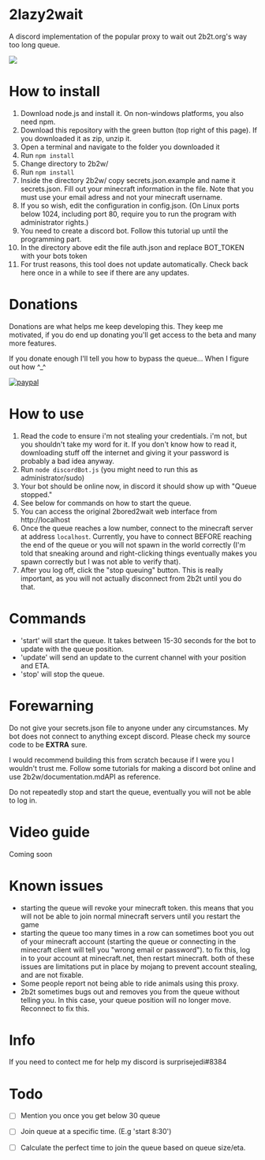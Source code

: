# 2lazy2wait
A discord implementation of the popular proxy to wait out 2b2t.org's way too long queue.

![](https://i.imgur.com/65dvy5o.jpg) 

# How to install
1. Download node.js and install it. On non-windows platforms, you also need npm.
2. Download this repository with the green button (top right of this page). If you downloaded it as zip, unzip it.
3. Open a terminal and navigate to the folder you downloaded it
4. Run `npm install`
5. Change directory to 2b2w/
6. Run `npm install`
7. Inside the directory 2b2w/ copy secrets.json.example and name it secrets.json. Fill out your minecraft information in the file. Note that you must use your email adress and not your minecraft username.
8. If you so wish, edit the configuration in config.json. (On Linux ports below 1024, including port 80, require you to run the program with administrator rights.)
9. You need to create a discord bot. Follow this tutorial up until the programming part.
10. In the directory above edit the file auth.json and replace BOT_TOKEN with your bots token
11. For trust reasons, this tool does not update automatically. Check back here once in a while to see if there are any updates.

# Donations

Donations are what helps me keep developing this. They keep me motivated, if you do end up donating you'll get access to the beta and many more features.

If you donate enough I'll tell you how to bypass the queue... When I figure out how ^_^

[![paypal](https://www.paypalobjects.com/en_US/i/btn/btn_donateCC_LG.gif)](https://www.paypal.me/sjedi2lazy)

# How to use
1. Read the code to ensure i'm not stealing your credentials. i'm not, but you shouldn't take my word for it. If you don't know how to read it, downloading stuff off the internet and giving it your password is probably a bad idea anyway.
2. Run `node discordBot.js` (you might need to run this as administrator/sudo)
3. Your bot should be online now, in discord it should show up with "Queue stopped."
4. See below for commands on how to start the queue.
5. You can access the original 2bored2wait web interface from http://localhost
6. Once the queue reaches a low number, connect to the minecraft server at address `localhost`. Currently, you have to connect BEFORE reaching the end of the queue or you will not spawn in the world correctly (I'm told that sneaking around and right-clicking things eventually makes you spawn correctly but I was not able to verify that).
7. After you log off, click the "stop queuing" button. This is really important, as you will not actually disconnect from 2b2t until you do that.

# Commands
- 'start' will start the queue. It takes between 15-30 seconds for the bot to update with the queue position.
- 'update' will send an update to the current channel with your position and ETA.
- 'stop' will stop the queue.

# Forewarning
Do not give your secrets.json file to anyone under any circumstances.
My bot does not connect to anything except discord. Please check my source
code to be **EXTRA** sure.

I would recommend building this from scratch because if I were you I wouldn't trust me. Follow some tutorials for making a discord bot online and use 2b2w/documentation.mdAPI as reference.

Do not repeatedly stop and start the queue, eventually you will not be able to log in.

# Video guide
Coming soon

# Known issues
- starting the queue will revoke your minecraft token. this means that you will not be able to join normal minecraft servers until you restart the game
- starting the queue too many times in a row can sometimes boot you out of your minecraft account (starting the queue or connecting in the minecraft client will tell you "wrong email or password"). to fix this, log in to your account at minecraft.net, then restart minecraft. both of these issues are limitations put in place by mojang to prevent account stealing, and are not fixable.
- Some people report not being able to ride animals using this proxy.
- 2b2t sometimes bugs out and removes you from the queue without telling you. In this case, your queue position will no longer move. Reconnect to fix this.

# Info
If you need to contect me for help my discord is 
surprisejedi#8384

# Todo
- [ ] Mention you once you get below 30 queue

- [ ] Join queue at a specific time. (E.g 'start 8:30')

- [ ] Calculate the perfect time to join the queue based on queue size/eta.
